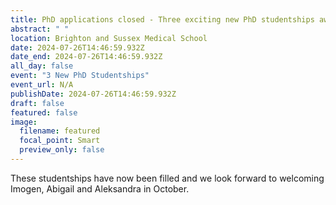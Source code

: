 ```yaml
---
title: PhD applications closed - Three exciting new PhD studentships awarded
abstract: " "
location: Brighton and Sussex Medical School
date: 2024-07-26T14:46:59.932Z
date_end: 2024-07-26T14:46:59.932Z
all_day: false
event: "3 New PhD Studentships"
event_url: N/A
publishDate: 2024-07-26T14:46:59.932Z
draft: false
featured: false
image:
  filename: featured
  focal_point: Smart
  preview_only: false
---
```

These studentships have now been filled and we look forward to welcoming Imogen, Abigail and Aleksandra in October.  
